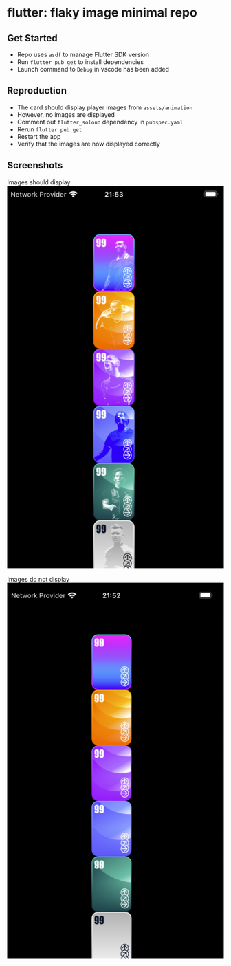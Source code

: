 # flutter: flaky image minimal repo

## Get Started
- Repo uses `asdf` to manage Flutter SDK version
- Run `flutter pub get` to install dependencies
- Launch command to `Debug` in vscode has been added

## Reproduction
- The card should display player images from `assets/animation`
- However, no images are displayed
- Comment out `flutter_soloud` dependency in `pubspec.yaml`
- Rerun `flutter pub get`
- Restart the app
- Verify that the images are now displayed correctly

## Screenshots

Images should display
![Good](good.png)

Images do not display
![Bad](bad.png)